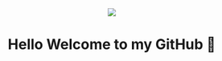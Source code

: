 <div id="header" align ="center">
<img src="https://media.giphy.com/media/v1.Y2lkPTc5MGI3NjExNmtnMnh5MzluaHZyYjlmcDlmdWdrMTFvOThhZmh1d3NkY3JndHowdiZlcD12MV9pbnRlcm5hbF9naWZfYnlfaWQmY3Q9Zw/xFkgeu7dhfgqqxJqmj/giphy.gif" whith="200"/>
<h1 align="center" >Hello Welcome to my GitHub  👋 </h1> 
</div>

  
